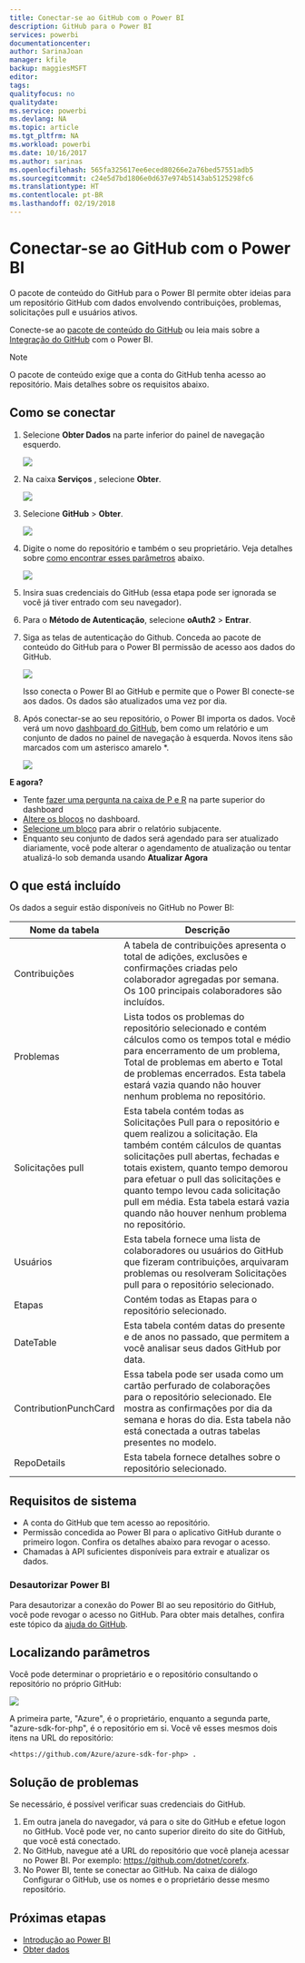 ```yaml
---
title: Conectar-se ao GitHub com o Power BI
description: GitHub para o Power BI
services: powerbi
documentationcenter: 
author: SarinaJoan
manager: kfile
backup: maggiesMSFT
editor: 
tags: 
qualityfocus: no
qualitydate: 
ms.service: powerbi
ms.devlang: NA
ms.topic: article
ms.tgt_pltfrm: NA
ms.workload: powerbi
ms.date: 10/16/2017
ms.author: sarinas
ms.openlocfilehash: 565fa325617ee6eced80266e2a76bed57551adb5
ms.sourcegitcommit: c24e5d7bd1806e0d637e974b5143ab5125298fc6
ms.translationtype: HT
ms.contentlocale: pt-BR
ms.lasthandoff: 02/19/2018
---
```

# <a name="connect-to-github-with-power-bi"></a>Conectar-se ao GitHub com o Power BI
O pacote de conteúdo do GitHub para o Power BI permite obter ideias para um repositório GitHub com dados envolvendo contribuições, problemas, solicitações pull e usuários ativos.

Conecte-se ao [pacote de conteúdo do GitHub](https://app.powerbi.com/getdata/services/github) ou leia mais sobre a [Integração do GitHub](https://powerbi.microsoft.com/integrations/github) com o Power BI.

>[!NOTE]
>O pacote de conteúdo exige que a conta do GitHub tenha acesso ao repositório. Mais detalhes sobre os requisitos abaixo.

## <a name="how-to-connect"></a>Como se conectar
1. Selecione **Obter Dados** na parte inferior do painel de navegação esquerdo.
   
   ![](media/service-connect-to-github/pbi_getdata.png) 
2. Na caixa **Serviços** , selecione **Obter**.
   
   ![](media/service-connect-to-github/pbi_get_services.png) 
3. Selecione **GitHub** \> **Obter**.
   
   ![](media/service-connect-to-github/github.png)
4. Digite o nome do repositório e também o seu proprietário. Veja detalhes sobre [como encontrar esses parâmetros](#FindingParams) abaixo.
   
   ![](media/service-connect-to-github/pbi_github1.png)
5. Insira suas credenciais do GitHub (essa etapa pode ser ignorada se você já tiver entrado com seu navegador). 
6. Para o **Método de Autenticação**, selecione **oAuth2** \> **Entrar**. 
7. Siga as telas de autenticação do Github. Conceda ao pacote de conteúdo do GitHub para o Power BI permissão de acesso aos dados do GitHub.
   
   ![](media/service-connect-to-github/github_authorize.png)
   
   Isso conecta o Power BI ao GitHub e permite que o Power BI conecte-se aos dados.  Os dados são atualizados uma vez por dia.
8. Após conectar-se ao seu repositório, o Power BI importa os dados. Você verá um novo [dashboard do GitHub](https://powerbi.microsoft.com/integrations/github), bem como um relatório e um conjunto de dados no painel de navegação à esquerda. Novos itens são marcados com um asterisco amarelo \*.
   
   ![](media/service-connect-to-github/pbi_githubdash.png)

**E agora?**

* Tente [fazer uma pergunta na caixa de P e R](power-bi-q-and-a.md) na parte superior do dashboard
* [Altere os blocos](service-dashboard-edit-tile.md) no dashboard.
* [Selecione um bloco](service-dashboard-tiles.md) para abrir o relatório subjacente.
* Enquanto seu conjunto de dados será agendado para ser atualizado diariamente, você pode alterar o agendamento de atualização ou tentar atualizá-lo sob demanda usando **Atualizar Agora**

## <a name="whats-included"></a>O que está incluído
Os dados a seguir estão disponíveis no GitHub no Power BI:     

| Nome da tabela | Descrição |
| --- | --- |
| Contribuições |A tabela de contribuições apresenta o total de adições, exclusões e confirmações criadas pelo colaborador agregadas por semana. Os 100 principais colaboradores são incluídos. |
| Problemas |Lista todos os problemas do repositório selecionado e contém cálculos como os tempos total e médio para encerramento de um problema, Total de problemas em aberto e Total de problemas encerrados. Esta tabela estará vazia quando não houver nenhum problema no repositório. |
| Solicitações pull |Esta tabela contém todas as Solicitações Pull para o repositório e quem realizou a solicitação. Ela também contém cálculos de quantas solicitações pull abertas, fechadas e totais existem, quanto tempo demorou para efetuar o pull das solicitações e quanto tempo levou cada solicitação pull em média. Esta tabela estará vazia quando não houver nenhum problema no repositório. |
| Usuários |Esta tabela fornece uma lista de colaboradores ou usuários do GitHub que fizeram contribuições, arquivaram problemas ou resolveram Solicitações pull para o repositório selecionado. |
| Etapas |Contém todas as Etapas para o repositório selecionado. |
| DateTable |Esta tabela contém datas do presente e de anos no passado, que permitem a você analisar seus dados GitHub por data. |
| ContributionPunchCard |Essa tabela pode ser usada como um cartão perfurado de colaborações para o repositório selecionado. Ele mostra as confirmações por dia da semana e horas do dia. Esta tabela não está conectada a outras tabelas presentes no modelo. |
| RepoDetails |Esta tabela fornece detalhes sobre o repositório selecionado. |

## <a name="system-requirements"></a>Requisitos de sistema
* A conta do GitHub que tem acesso ao repositório.  
* Permissão concedida ao Power BI para o aplicativo GitHub durante o primeiro logon. Confira os detalhes abaixo para revogar o acesso.  
* Chamadas à API suficientes disponíveis para extrair e atualizar os dados.  

### <a name="de-authorize-power-bi"></a>Desautorizar Power BI
Para desautorizar a conexão do Power BI ao seu repositório do GitHub, você pode revogar o acesso no GitHub. Para obter mais detalhes, confira este tópico da [ajuda do GitHub](https://help.github.com/articles/keeping-your-ssh-keys-and-application-access-tokens-safe/#reviewing-your-authorized-applications-oauth).

<a name="FindingParams"></a>

## <a name="finding-parameters"></a>Localizando parâmetros
Você pode determinar o proprietário e o repositório consultando o repositório no próprio GitHub:

![](media/service-connect-to-github/github_ownerrepo.png)

A primeira parte, "Azure", é o proprietário, enquanto a segunda parte, "azure-sdk-for-php", é o repositório em si.  Você vê esses mesmos dois itens na URL do repositório:

    <https://github.com/Azure/azure-sdk-for-php> .

## <a name="troubleshooting"></a>Solução de problemas
Se necessário, é possível verificar suas credenciais do GitHub.  

1. Em outra janela do navegador, vá para o site do GitHub e efetue logon no GitHub. Você pode ver, no canto superior direito do site do GitHub, que você está conectado.    
2. No GitHub, navegue até a URL do repositório que você planeja acessar no Power BI. Por exemplo: https://github.com/dotnet/corefx.  
3. No Power BI, tente se conectar ao GitHub. Na caixa de diálogo Configurar o GitHub, use os nomes e o proprietário desse mesmo repositório.  

## <a name="next-steps"></a>Próximas etapas
* [Introdução ao Power BI](service-get-started.md)
* [Obter dados](service-get-data.md)

